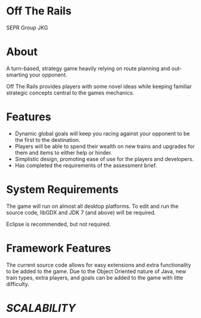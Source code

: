 Off The Rails
=
   SEPR Group JKG


About
=
   A turn-based, strategy game heavily relying on route planning and out-smarting your opponent.

   Off The Rails provides players with some novel ideas while keeping familiar strategic
   concepts central to the games mechanics.

Features
=
   <ul>
   <li>Dynamic global goals will keep you racing against your opponent to be the first to the destination.</li>
   <li>Players will be able to spend their wealth on new trains and upgrades for them and items to
   either help or hinder.</li>
   <li>Simplistic design, promoting ease of use for the players and developers.</li>
   <li>Has completed the requirements of the assessment brief.</li>
   </ul>

System Requirements
=
   The game will run on almost all desktop platforms. To edit and run the source code, libGDX and
   JDK 7 (and above) will be required.
   
   Eclipse is recommended, but not required.

Framework Features
=
   The current source code allows for easy extensions and extra functionality to be added to the game.
   Due to the Object Oriented nature of Java, new train types, extra players, and goals can be added to the game
   with litte difficulty.

_SCALABILITY_
=
